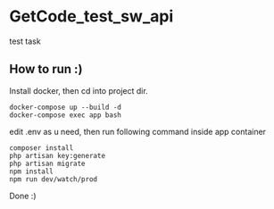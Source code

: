 # GetCode_test_sw_api
test task

## How to run :)
Install docker, then cd into project dir.
```
docker-compose up --build -d
docker-compose exec app bash
```

edit .env as u need, then run following command inside app container

```
composer install
php artisan key:generate
php artisan migrate
npm install
npm run dev/watch/prod
```
Done :)
